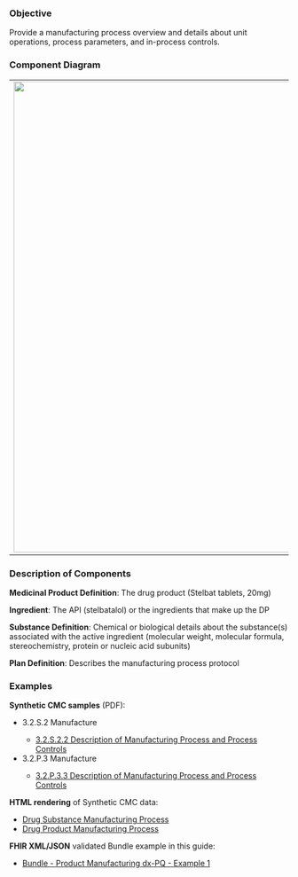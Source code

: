 ### Objective
Provide a manufacturing process overview and details about unit operations, process parameters, and in-process controls.

### Component Diagram
<table>
<tr><td><img src="manufacturing_process_FHIR_resources [2023-07-28 Rik].png" width="850"/></td></tr>
</table>
 
### Description of Components
**Medicinal Product Definition**: The drug product (Stelbat tablets, 20mg)

**Ingredient**: The API (stelbatalol) or the ingredients that make up the DP

**Substance Definition**: Chemical or biological details about the substance(s) associated with the active ingredient (molecular weight, molecular formula, stereochemistry, protein or nucleic acid subunits)

**Plan Definition**: Describes the manufacturing process protocol

### Examples
<html>
<body>
<p><b>Synthetic CMC samples</b> (PDF):</p>
<ul>
<li>3.2.S.2 Manufacture</li>
<ul><li><a href="https://github.com/HL7/uv-dx-pq/raw/master/input/examples-pdf/3.2.S.2.2_Description_Manufacturing.pdf ">3.2.S.2.2 Description of Manufacturing Process and Process Controls</a></li></ul>
<li>3.2.P.3 Manufacture</li>
<ul><li><a href="https://github.com/HL7/uv-dx-pq/raw/master/input/examples-pdf/3.2.P.3.3_Description_Manufacturing.pdf ">3.2.P.3.3 Description of Manufacturing Process and Process Controls</a></li></ul>
</ul>
<p><b>HTML rendering</b> of Synthetic CMC data:</p>
<ul><li><a href="mnf_process_rend_s.html">Drug Substance Manufacturing Process</a> </li>
<li><a href="mnf_process_rend_p.html">Drug Product Manufacturing Process</a> </li></ul>
<p><b>FHIR XML/JSON</b> validated Bundle example in this guide:</p>
<ul><li><a href="https://build.fhir.org/ig/HL7/uv-dx-pq/branches/master/Bundle-bundle-product-manufacturing-dxpq-ex1.html">Bundle - Product Manufacturing dx-PQ - Example 1</a></li>
</ul>
</body>
</html>
